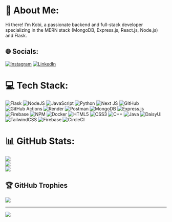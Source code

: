 # 💫 About Me:
Hi there! I’m Kobi, a passionate backend and full-stack developer specializing in the MERN stack (MongoDB, Express.js, React.js, Node.js) and Flask.


## 🌐 Socials:
[![Instagram](https://img.shields.io/badge/Instagram-%23E4405F.svg?logo=Instagram&logoColor=white)](https://instagram.com/kobi_alen) [![LinkedIn](https://img.shields.io/badge/LinkedIn-%230077B5.svg?logo=linkedin&logoColor=white)](https://www.linkedin.com/in/kobi-alen-software-engineer/) 

# 💻 Tech Stack:
![Flask](https://img.shields.io/badge/flask-%23000.svg?style=flat-square&logo=flask&logoColor=white) ![NodeJS](https://img.shields.io/badge/node.js-6DA55F?style=flat-square&logo=node.js&logoColor=white) ![JavaScript](https://img.shields.io/badge/javascript-%23323330.svg?style=flat-square&logo=javascript&logoColor=%23F7DF1E) ![Python](https://img.shields.io/badge/python-3670A0?style=flat-square&logo=python&logoColor=ffdd54) ![Next JS](https://img.shields.io/badge/Next-black?style=flat-square&logo=next.js&logoColor=white) ![GitHub](https://img.shields.io/badge/github-%23121011.svg?style=flat-square&logo=github&logoColor=white) ![GitHub Actions](https://img.shields.io/badge/github%20actions-%232671E5.svg?style=flat-square&logo=githubactions&logoColor=white) ![Render](https://img.shields.io/badge/Render-%46E3B7.svg?style=flat-square&logo=render&logoColor=white) ![Postman](https://img.shields.io/badge/Postman-FF6C37?style=flat-square&logo=postman&logoColor=white) ![MongoDB](https://img.shields.io/badge/MongoDB-%234ea94b.svg?style=flat-square&logo=mongodb&logoColor=white) ![Express.js](https://img.shields.io/badge/express.js-%23404d59.svg?style=flat-square&logo=express&logoColor=%2361DAFB) ![Firebase](https://img.shields.io/badge/firebase-%23039BE5.svg?style=flat-square&logo=firebase) ![NPM](https://img.shields.io/badge/NPM-%23CB3837.svg?style=flat-square&logo=npm&logoColor=white) ![Docker](https://img.shields.io/badge/docker-%230db7ed.svg?style=flat-square&logo=docker&logoColor=white) ![HTML5](https://img.shields.io/badge/html5-%23E34F26.svg?style=flat-square&logo=html5&logoColor=white) ![CSS3](https://img.shields.io/badge/css3-%231572B6.svg?style=flat-square&logo=css3&logoColor=white) ![C++](https://img.shields.io/badge/c++-%2300599C.svg?style=flat-square&logo=c%2B%2B&logoColor=white) ![Java](https://img.shields.io/badge/java-%23ED8B00.svg?style=flat-square&logo=openjdk&logoColor=white) ![DaisyUI](https://img.shields.io/badge/daisyui-5A0EF8?style=flat-square&logo=daisyui&logoColor=white) ![TailwindCSS](https://img.shields.io/badge/tailwindcss-%2338B2AC.svg?style=flat-square&logo=tailwind-css&logoColor=white) ![Firebase](https://img.shields.io/badge/firebase-a08021?style=flat-square&logo=firebase&logoColor=ffcd34) ![CircleCI](https://img.shields.io/badge/circleci-%23161616.svg?style=flat-square&logo=circleci&logoColor=white)
# 📊 GitHub Stats:
![](https://github-readme-stats.vercel.app/api?username=Kobia77&theme=dark&hide_border=false&include_all_commits=false&count_private=false)<br/>
![](https://github-readme-streak-stats.herokuapp.com/?user=Kobia77&theme=dark&hide_border=false)<br/>
![](https://github-readme-stats.vercel.app/api/top-langs/?username=Kobia77&theme=dark&hide_border=false&include_all_commits=false&count_private=false&layout=compact)

## 🏆 GitHub Trophies
![](https://github-profile-trophy.vercel.app/?username=Kobia77&theme=onedark&no-frame=false&no-bg=true&margin-w=4)

---
[![](https://visitcount.itsvg.in/api?id=Kobia77&icon=9&color=6)](https://visitcount.itsvg.in)

<!-- Proudly created with GPRM ( https://gprm.itsvg.in ) -->
